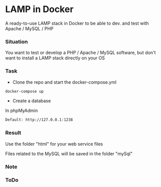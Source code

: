 # LAMP in Docker
A ready-to-use LAMP stack in Docker to be able to dev. and test with Apache / MySQL / PHP

### Situation
You want to test or develop a PHP / Apache / MySQL software, but don't want to install a LAMP stack directly on your OS

### Task
- Clone the repo and start the docker-compose.yml
```sh
docker-compose up
```

- Create a database

In phpMyAdmin
```sh
Default: http://127.0.0.1:1238
```

### Result
Use the folder "html" for your web service files

Files related to the MySQL will be saved in the folder "mySql"

### Note

### ToDo
